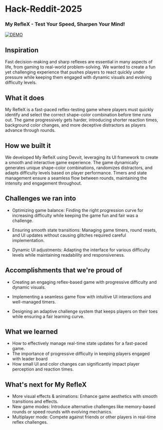 # Hack-Reddit-2025
### My RefleX - Test Your Speed, Sharpen Your Mind!

[![DEMO](https://img.youtube.com/vi/FD4Ltil-6Zk/0.jpg)](https://www.youtube.com/watch?v=FD4Ltil-6Zk)

## Inspiration
Fast decision-making and sharp reflexes are essential in many aspects of life, from gaming to real-world problem-solving. We wanted to create a fun yet challenging experience that pushes players to react quickly under pressure while keeping them engaged with dynamic visuals and evolving difficulty levels.

## What it does
My RefleX is a fast-paced reflex-testing game where players must quickly identify and select the correct shape-color combination before time runs out. The game progressively gets harder, introducing shorter reaction times, background color changes, and more deceptive distractors as players advance through rounds.

## How we built it
We developed My RefleX using Devvit, leveraging its UI framework to create a smooth and interactive game experience. The game dynamically generates unique shape-color combinations, randomizes distractors, and adapts difficulty levels based on player performance. Timers and state management ensure a seamless flow between rounds, maintaining the intensity and engagement throughout.

## Challenges we ran into
- Optimizing game balance: Finding the right progression curve for increasing difficulty while keeping the game fun and fair was a challenge.

- Ensuring smooth state transitions: Managing game timers, round resets, and UI updates without causing glitches required careful implementation.

- Dynamic UI adjustments: Adapting the interface for various difficulty levels while maintaining readability and responsiveness.

## Accomplishments that we're proud of
- Creating an engaging reflex-based game with progressive difficulty and dynamic visuals.

- Implementing a seamless game flow with intuitive UI interactions and well-managed timers.

- Designing an adaptive challenge system that keeps players on their toes while ensuring a fair learning curve.

## What we learned
- How to effectively manage real-time state updates for a fast-paced game.
- The importance of progressive difficulty in keeping players engaged with leader board
- How small UI and color changes can significantly impact player perception and reaction times.

## What's next for My RefleX
- More visual effects & animations: Enhance game aesthetics with smooth transitions and effects.
- New game modes: Introduce alternative challenges like memory-based rounds or speed rounds with evolving mechanics.
- Multiplayer mode: Compete against friends or other players in real-time reflex challenges.
